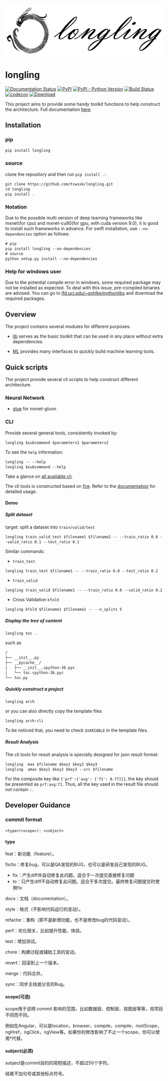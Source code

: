 ![longling logo](docs/_static/longling_logo.png)

# longling

[![Documentation Status](https://readthedocs.org/projects/longling/badge/?version=latest)](https://longling.readthedocs.io/zh/latest/index.html)
[![PyPI](https://img.shields.io/pypi/v/longling.svg)](https://pypi.python.org/pypi/longling)
[![PyPI - Python Version](https://img.shields.io/pypi/pyversions/longling.svg)](https://pypi.python.org/pypi/longling)
[![Build Status](https://www.travis-ci.org/tswsxk/longling.svg?branch=master)](https://www.travis-ci.org/tswsxk/longling)
[![codecov](https://codecov.io/gh/tswsxk/longling/branch/master/graph/badge.svg)](https://codecov.io/gh/tswsxk/longling)
[![Download](https://img.shields.io/pypi/dm/longling.svg?style=flat)](https://pypi.python.org/pypi/longling)

This project aims to provide some handy toolkit functions to help construct the
architecture. 
Full documentation [here](https://longling.readthedocs.io/zh/latest/index.html).

## Installation

### pip

```shell
pip install longling
```

### source
clone the repository and then run `pip install .`:

```shell
git clone https://github.com/tswsxk/longling.git
cd longling
pip install .
```

### Notation
Due to the possible multi version of deep learning frameworks like 
mxnet(for cpu) and mxnet-cu90(for gpu, with cuda version 9.0), 
it is good to install such frameworks in advance. 
For swift installation, use `--no-dependencies` option as follows:

```shell
# pip
pip install longling --no-dependencies
# source
python setup.py install --no-dependencies
```

### Help for windows user

Due to the potential compile error in windows, some required package may not be installed as expected.
To deal with this issue, pre-compiled binaries are advised.
You can go to [lfd.uci.edu/~gohlke/pythonlibs](https://www.lfd.uci.edu/~gohlke/pythonlibs) 
and download the required packages.

## Overview
The project contains several modules for different purposes:

* [lib](submodule/lib/index.html) serves as the basic toolkit that can be used in any place without extra dependencies.

* [ML](submodule/ML/index.html) provides many interfaces to quickly build machine learning tools.

## Quick scripts
The project provide several cli scripts to help construct different 
architecture.

### Neural Network
* [glue](submodule/ML/MxnetHelper/glue.html) for mxnet-gluon


### CLI
Provide several general tools, consistently invoked by: 

```shell
longling $subcommand $parameters1 $parameters2
```

To see the `help` information:
```shell
longling -- --help
longling $subcommand --help
```

Take a glance on [all available cli](submodule/cli.html).

The cli tools is constructed based on [fire](https://github.com/google/python-fire). 
Refer to the [documentation](https://github.com/google/python-fire/blob/master/docs/using-cli.md) for detailed usage.

#### Demo

##### Split dataset

target: split a dataset into `train/valid/test`

```shell
longling train_valid_test $filename1 $filename2 -- --train_ratio 0.8 --valid_ratio 0.1 --test_ratio 0.1 
```

Similar commands:

* `train_test`

```shell
longling train_test $filename1 -- --train_ratio 0.8 --test_ratio 0.2 
```

* `train_valid`

```shell
longling train_valid $filename1 -- --train_ratio 0.8 --valid_ratio 0.2 
```

* Cross Validation `kfold`

```shell
longling kfold $filename1 $filename2 -- --n_splits 5
```

##### Display the tree of content

```shell
longling toc .
```

such as 
```text
/
├── __init__.py
├── __pycache__/
│   ├── __init__.cpython-36.pyc
│   └── toc.cpython-36.pyc
└── toc.py
```

##### Quickly construct a project

```shell
longling arch 
```

or you can also directly copy the template files

```shell
longling arch-cli
```
To be noticed that, you need to check `$VARIABLE` in the template files.

##### Result Analysis
The cli tools for result analysis is specially designed for json result format:

```shell
longling  max $filename $key1 $key2 $key3
longling  amax $key1 $key2 $key3 --src $filename
```

For the composite key like `{'prf':{'avg': {'f1': 0.77}}}`, the key should be presented as `prf:avg:f1`.
Thus, all the key used in the result file should not contain `:`.


## Developer Guidance

### commit format

```
<type>(<scope>): <subject>
```

#### type
feat：新功能（feature）。

fix/to：修复bug，可以是QA发现的BUG，也可以是研发自己发现的BUG。

* fix：产生diff并自动修复此问题。适合于一次提交直接修复问题
* to：只产生diff不自动修复此问题。适合于多次提交。最终修复问题提交时使用fix

docs：文档（documentation）。

style：格式（不影响代码运行的变动）。

refactor：重构（即不是新增功能，也不是修改bug的代码变动）。

perf：优化相关，比如提升性能、体验。

test：增加测试。

chore：构建过程或辅助工具的变动。

revert：回滚到上一个版本。

merge：代码合并。

sync：同步主线或分支的Bug。

#### scope(可选)

scope用于说明 commit 影响的范围，比如数据层、控制层、视图层等等，视项目不同而不同。

例如在Angular，可以是location，browser，compile，compile，rootScope， ngHref，ngClick，ngView等。如果你的修改影响了不止一个scope，你可以使用*代替。

#### subject(必须)

subject是commit目的的简短描述，不超过50个字符。

结尾不加句号或其他标点符号。
